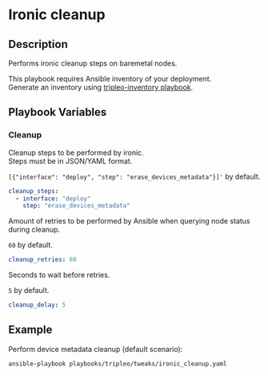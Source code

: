 # Ironic cleanup

## Description

Performs ironic cleanup steps on baremetal nodes.

This playbook requires Ansible inventory of your deployment.  
Generate an inventory using [tripleo-inventory playbook](../post_install/tripleo_inventory.md).

## Playbook Variables

### Cleanup

Cleanup steps to be performed by ironic.  
Steps must be in JSON/YAML format.

`[{"interface": "deploy", "step": "erase_devices_metadata"}]'` by default.

```yaml
cleanup_steps:
  - interface: "deploy"
    step: "erase_devices_metadata"
```

Amount of retries to be performed by Ansible when querying node status during cleanup.

`60` by default.

```yaml
cleanup_retries: 60
```

Seconds to wait before retries.

`5` by default.

```yaml
cleanup_delay: 5
```

## Example

Perform device metadata cleanup (default scenario):

```bash
ansible-playbook playbooks/tripleo/tweaks/ironic_cleanup.yaml
```
